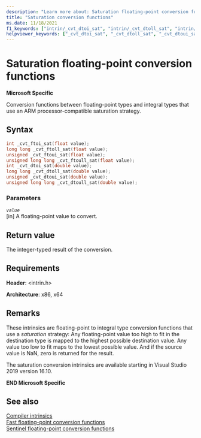 ```yaml
---
description: "Learn more about: Saturation floating-point conversion functions"
title: "Saturation conversion functions"
ms.date: 11/18/2021
f1_keywords: ["intrin/_cvt_dtoi_sat", "intrin/_cvt_dtoll_sat", "intrin/_cvt_dtoui_sat", "intrin/_cvt_dtoull_sat", "intrin/_cvt_ftoi_sat", "intrin/_cvt_ftoll_sat", "intrin/_cvt_ftoui_sat", "intrin/_cvt_ftoull_sat"]
helpviewer_keywords: ["_cvt_dtoi_sat", "_cvt_dtoll_sat", "_cvt_dtoui_sat", "_cvt_dtoull_sat", "_cvt_ftoi_sat", "_cvt_ftoll_sat", "_cvt_ftoui_sat", "_cvt_ftoull_sat"]
---
```

# Saturation floating-point conversion functions

**Microsoft Specific**

Conversion functions between floating-point types and integral types that use an ARM processor-compatible saturation strategy.

## Syntax

```C
int _cvt_ftoi_sat(float value);
long long _cvt_ftoll_sat(float value);
unsigned _cvt_ftoui_sat(float value);
unsigned long long _cvt_ftoull_sat(float value);
int _cvt_dtoi_sat(double value);
long long _cvt_dtoll_sat(double value);
unsigned _cvt_dtoui_sat(double value);
unsigned long long _cvt_dtoull_sat(double value);
```

### Parameters

*`value`*\
[in] A floating-point value to convert.

## Return value

The integer-typed result of the conversion.

## Requirements

**Header**: \<intrin.h>

**Architecture**: x86, x64

## Remarks

These intrinsics are floating-point to integral type conversion functions that use a *saturation* strategy: Any floating-point value too high to fit in the destination type is mapped to the highest possible destination value. Any value too low to fit maps to the lowest possible value. And if the source value is NaN, zero is returned for the result.

The saturation conversion intrinsics are available starting in Visual Studio 2019 version 16.10.

**END Microsoft Specific**

## See also

[Compiler intrinsics](../intrinsics/compiler-intrinsics.md)\
[Fast floating-point conversion functions](fast-conversion-functions.md)\
[Sentinel floating-point conversion functions](sentinel-conversion-functions.md)
